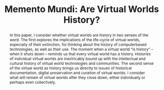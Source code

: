 ---
abstract: In this paper, I consider whether virtual worlds are history in two senses
  of the word. The first explores the implications of the life-cycle of virtual worlds,
  especially of their extinction, for thinking about the history of computerbased
  technologies, as well as their use. The moment when a virtual world “is history”
  – when it shuts down – reminds us that every virtual world has a history. Histories
  of individual virtual worlds are inextricably bound up with the intellectual and
  cultural history of virtual world technologies and communities. The second sense
  of the virtual world as history brings us directly to issues of historical documentation,
  digital preservation and curation of virtual worlds. I consider what will remain
  of virtual worlds after they close down, either individually or perhaps even collectively.
creators:
- Lowood, Henry
date: null
document_url: https://services.phaidra.univie.ac.at/api/object/o:294003/download
grand_parent: iPRES
institutions: []
keywords:
- san francisco
landing_page_url: https://phaidra.univie.ac.at/o:294003
language: eng
layout: publication
license: CC BY-SA 3.0 AT
notes_url: null
parent: iPRES 2009
presentation_url: null
publication_type: paper
size: 724952
source_name: iPRES
title: 'Memento Mundi: Are Virtual Worlds History?'
year: 2009
---